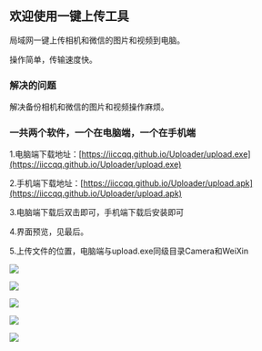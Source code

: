 ## 欢迎使用一键上传工具

局域网一键上传相机和微信的图片和视频到电脑。

操作简单，传输速度快。

### 解决的问题
解决备份相机和微信的图片和视频操作麻烦。

### 一共两个软件，一个在电脑端，一个在手机端
1.电脑端下载地址：[https://iiccqq.github.io/Uploader/upload.exe](https://iiccqq.github.io/Uploader/upload.exe) 

2.手机端下载地址：[https://iiccqq.github.io/Uploader/upload.apk](https://iiccqq.github.io/Uploader/upload.apk) 

3.电脑端下载后双击即可，手机端下载后安装即可

4.界面预览，见最后。

5.上传文件的位置，电脑端与upload.exe同级目录Camera和WeiXin

<p class="text-center">
  <img src="https://iiccqq.github.io/Uploader/apk-upload.png" >
</p>
<p class="text-center">
  <img src="https://iiccqq.github.io/Uploader/apk-upload-click.png" >
</p>
<p class="text-center">
  <img src="https://iiccqq.github.io/Uploader/apk-upload-uploading.png" >
</p>
<p class="text-center">
  <img src="https://iiccqq.github.io/Uploader/apk-upload-over.png" >
</p>
<p class="text-center">
  <img src="https://iiccqq.github.io/Uploader/go-upload-over.png" >
</p>